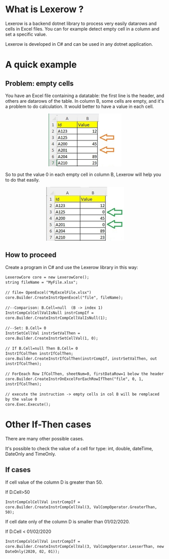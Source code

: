 # What is Lexerow ?
Lexerow is a backend dotnet library to process very easily datarows and cells in Excel files.
You can for example detect empty cell in a column and set a specific value.

Lexerow is developed in C# and can be used in any dotnet application.

# A quick example

## Problem: empty cells

You have an Excel file containing a datatable: the first line is the header, and others are datarows of the table.
In column B, some cells are empty, and it's a problem to do calculation. It would better to have a value in each cell.


<p align="center">
    <img src="0-Docs/Readmemd/datarow_cells_empty_2025-04-13.jpg" alt="Some cells are empty">
</p>

So to put the value 0 in each empty cell in column B, Lexerow will help you to do that easily.

<p align="center">
    <img src="0-Docs/Readmemd/datarow_cells_set_zero_2025-04-13.jpg" alt="Cells have now values">
</p>


## How to proceed

Create a program in C# and use the Lexerow library in this way:

```
LexerowCore core = new LexerowCore();
string fileName = "MyFile.xlsx";
   
// file= OpenExcel("MyExcelFile.xlsx")
core.Builder.CreateInstrOpenExcel("file", fileName);
   
//--Comparison: B.Cell=null  (B -> index 1)
InstrCompColCellValIsNull instrCompIf = core.Builder.CreateInstrCompCellValIsNull(1);

//--Set: B.Cell= 0
InstrSetCellVal instrSetValThen = core.Builder.CreateInstrSetCellVal(1, 0);

// If B.Cell=null Then B.Cell= 0
InstrIfColThen instrIfColThen;
core.Builder.CreateInstrIfColThen(instrCompIf, instrSetValThen, out instrIfColThen);

// ForEeach Row IfColThen, sheetNum=0, firstDataRow=1 below the header
core.Builder.CreateInstrOnExcelForEachRowIfThen("file", 0, 1, instrIfColThen);

// execute the instruction -> empty cells in col B will be remplaced by the value 0
core.Exec.Execute();
```

# Other If-Then cases

There are many other possible cases.

It's possible to check the value of a cell for type: int, double, dateTime, DateOnly and TimeOnly.

## If cases

If cell value of the column D is greater than 50.

If D.Cell>50

```
InstrCompColCellVal instrCompIf = core.Builder.CreateInstrCompCellVal(3, ValCompOperator.GreaterThan, 50);
```


If cell date only of the column D is smaller than 01/02/2020.

If D.Cell < 01/02/2020

```
InstrCompColCellVal instrCompIf = core.Builder.CreateInstrCompCellVal(3, ValCompOperator.LesserThan, new DateOnly(2020, 02, 01));
```



